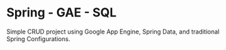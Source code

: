 Spring - GAE - SQL
==================

Simple CRUD project using Google App Engine, Spring Data, and traditional Spring Configurations.